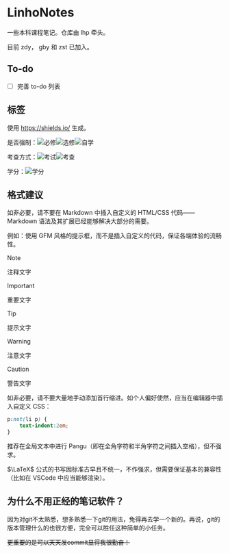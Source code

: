 # LinhoNotes
一些本科课程笔记。仓库由 lhp 牵头。

目前 zdy， gby 和 zst 已加入。

## To-do

- [ ] 完善 to-do 列表

## 标签

使用 https://shields.io/ 生成。

是否强制：![必修](https://img.shields.io/badge/%E5%BF%85%E4%BF%AE-red)![选修](https://img.shields.io/badge/%E9%80%89%E4%BF%AE-darkgreen)![自学](https://img.shields.io/badge/%E8%87%AA%E5%AD%A6-blue)

考查方式：![考试](https://img.shields.io/badge/%E8%80%83%E8%AF%95-gold)![考查](https://img.shields.io/badge/%E8%80%83%E6%9F%A5-blue)

学分：![学分](https://img.shields.io/badge/%E5%AD%A6%E5%88%86-3.0-white)

## 格式建议

如非必要，请不要在 Markdown 中插入自定义的 HTML/CSS 代码——Markdown 语法及其扩展已经能够解决大部分的需要。

例如：使用 GFM 风格的提示框，而不是插入自定义的代码，保证各端体验的流畅性。

> [!note]
> 注释文字

> [!important]
> 重要文字

> [!tip]
> 提示文字

> [!warning]
> 注意文字

> [!caution]
> 警告文字

如非必要，请不要大量地手动添加首行缩进。如个人偏好使然，应当在编辑器中插入自定义 CSS：

```css
p:not(li p) {
    text-indent:2em;
}
```

推荐在全局文本中进行 Pangu（即在全角字符和半角字符之间插入空格），但不强求。

$\LaTeX$ 公式的书写因标准古早且不统一，不作强求，但需要保证基本的兼容性（比如在 VSCode 中应当能够渲染）。

## 为什么不用正经的笔记软件？

因为对git不太熟悉，想多熟悉一下git的用法，免得再去学一个新的。再说，git的版本管理什么的也很方便，完全可以胜任这种简单的小任务。

~~更重要的是可以天天发commit显得我很勤奋！~~
